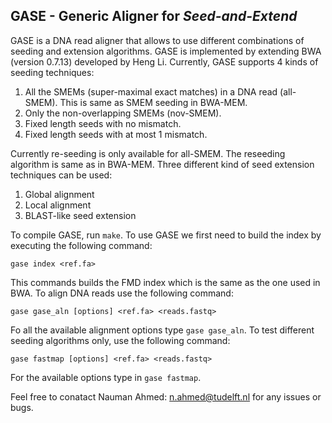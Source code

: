 GASE - Generic Aligner for *Seed-and-Extend*
-----------------------------------------
GASE is a DNA read aligner that allows to use different combinations of seeding and extension algorithms. GASE is implemented by extending BWA (version 0.7.13) developed by Heng Li. Currently, GASE supports 4 kinds of seeding techniques:

1. All the SMEMs (super-maximal exact matches) in a DNA read (all-SMEM). This is same as SMEM seeding  in BWA-MEM.
2. Only the non-overlapping SMEMs (nov-SMEM). 
3. Fixed length seeds with no mismatch.
4. Fixed length seeds with at most 1 mismatch. 

Currently re-seeding is only available for all-SMEM. The reseeding algorithm is same as in BWA-MEM. Three different kind of seed extension techniques can be used:

1. Global alignment
2. Local alignment
3. BLAST-like seed extension

To compile GASE, run `make`. To use GASE we first need to build the index by executing the following command:

`gase index <ref.fa>`

This commands builds the FMD index which is the same as the one used in BWA. To align DNA reads use the following command:

`gase gase_aln [options] <ref.fa> <reads.fastq>`

Fo all the available alignment options type `gase gase_aln`. To test different seeding algorithms only, use the following command:

`gase fastmap [options] <ref.fa> <reads.fastq>`

For the available options type in `gase fastmap`.

Feel free to conatact Nauman Ahmed: n.ahmed@tudelft.nl for any issues or bugs.
